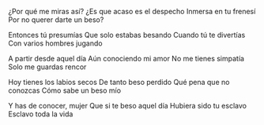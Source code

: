 ¿Por qué me miras así?
¿Es que acaso es el despecho
Inmersa en tu frenesí
Por no querer darte un beso?

Entonces tú presumías
Que solo estabas besando
Cuando tú te divertías
Con varios hombres jugando

A partir desde aquel día
Aún conociendo mi amor
No me tienes simpatía
Solo me guardas rencor

Hoy tienes los labios secos
De tanto beso perdido
Qué pena que no conozcas
Cómo sabe un beso mío

Y has de conocer, mujer
Que si te beso aquel día
Hubiera sido tu esclavo
Esclavo toda la vida